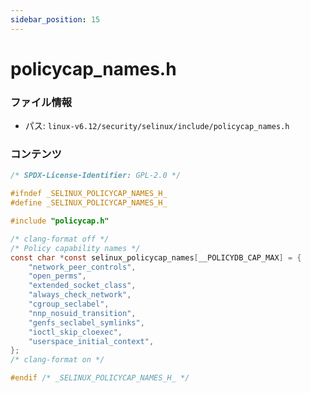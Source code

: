 ```yaml
---
sidebar_position: 15
---
```

# policycap_names.h

### ファイル情報

- パス: `linux-v6.12/security/selinux/include/policycap_names.h`

### コンテンツ

```h
/* SPDX-License-Identifier: GPL-2.0 */

#ifndef _SELINUX_POLICYCAP_NAMES_H_
#define _SELINUX_POLICYCAP_NAMES_H_

#include "policycap.h"

/* clang-format off */
/* Policy capability names */
const char *const selinux_policycap_names[__POLICYDB_CAP_MAX] = {
	"network_peer_controls",
	"open_perms",
	"extended_socket_class",
	"always_check_network",
	"cgroup_seclabel",
	"nnp_nosuid_transition",
	"genfs_seclabel_symlinks",
	"ioctl_skip_cloexec",
	"userspace_initial_context",
};
/* clang-format on */

#endif /* _SELINUX_POLICYCAP_NAMES_H_ */

```
